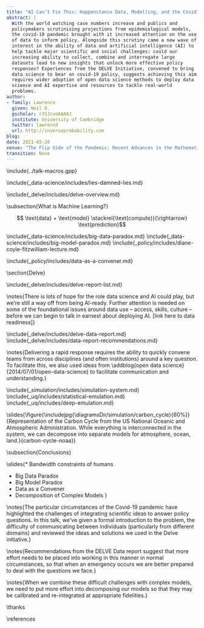```yaml
---
title: "AI Can’t Fix This: Happenstance Data, Modelling, and the Covid19 PandemicPolicy, Science and the Convening Power of Data"
abstract: |
  With the world watching case numbers increase and publics and
  policymakers scrutinising projections from epidemiological models,
  the covid-19 pandemic brought with it increased attention on the use
  of data to inform policy. Alongside this scrutiny came a new wave of
  interest in the ability of data and artificial intelligence (AI) to
  help tackle major scientific and social challenges: could our
  increasing ability to collect, combine and interrogate large
  datasets lead to new insights that unlock more effective policy
  responses? Experiences from the DELVE Initiative, convened to bring
  data science to bear on covid-19 policy, suggests achieving this aim
  requires wider adoption of open data science methods to deploy data
  science and AI expertise and resources to tackle real-world
  problems.
author:
- family: Lawrence
  given: Neil D.
  gscholar: r3SJcvoAAAAJ
  institute: University of Cambridge
  twitter: lawrennd
  url: http://inverseprobability.com
blog: 
date: 2021-05-20
venue: "The Flip Side of the Pandemic: Recent Advances in the Mathematics of Information"
transition: None
---
```


\include{../talk-macros.gpp}


\include{_data-science/includes/lies-damned-lies.md}

\include{_delve/includes/delve-overview.md}

\subsection{What is Machine Learning?}

$$ \text{data} + \text{model} \stackrel{\text{compute}}{\rightarrow} \text{prediction}$$




\include{_data-science/includes/big-data-paradox.md}
\include{_data-science/includes/big-model-paradox.md}
\include{_policy/includes/diane-coyle-fitzwilliam-lecture.md}

\include{_policy/includes/data-as-a-convener.md}

\section{Delve}

\include{_delve/includes/delve-report-list.md}

\notes{There is lots of hope for the role data science and AI could play, but we’re still a way off from being AI-ready. Further attention is needed on some of the foundational issues around data use – access, skills, culture – before we can begin to talk in earnest about deploying AI. [link here to data readiness]}

\include{_delve/includes/delve-data-report.md}
\include{_delve/includes/data-report-recommendations.md}

\notes{Delivering a rapid response requires the ability to quickly convene teams from across disciplines (and often institutions) around a key question. To facilitate this, we also used ideas from \addblog{open data science}{2014/07/01/open-data-science} to facilitate communication and understanding.}


\include{_simulation/includes/simulation-system.md}
\include{_uq/includes/statistical-emulation.md}
\include{_uq/includes/deep-emulation.md}

\slides{\figure{\includejpg{\diagramsDir/simulation/carbon_cycle}{60%}}{Representation of the Carbon Cycle from the US National Oceanic and Atmospheric Administration. While everything is interconnected in the system, we can decompose into separate models for atmosphere, ocean, land.}{carbon-cycle-noaa}}


\subsection{Conclusions}

\slides{* Bandwidth constraints of humans
* Big Data Paradox
* Big Model Paradox
* Data as a Convener
* Decomposition of Complex Models
}

\notes{The particular circumstances of the Covid-19 pandemic have highlighted the challenges of integrating scientific ideas to answer policy questions. In this talk, we've given a formal introduction to the problem, the difficulty of communicating between individuals (particularly from different domains) and reviewed the ideas and solutions we used in the Delve initiative.}

\notes{Recommendations from the DELVE Data report suggest that more effort needs to be placed into working in this manner in normal circumstances, so that when an emergency occurs we are better prepared to deal with the questions we face.}

\notes{When we combine these difficult challenges with complex models, we need to put more effort into decomposing our models so that they may be calibrated and re-integrated at appropriate fidelities.}

\thanks

\references
